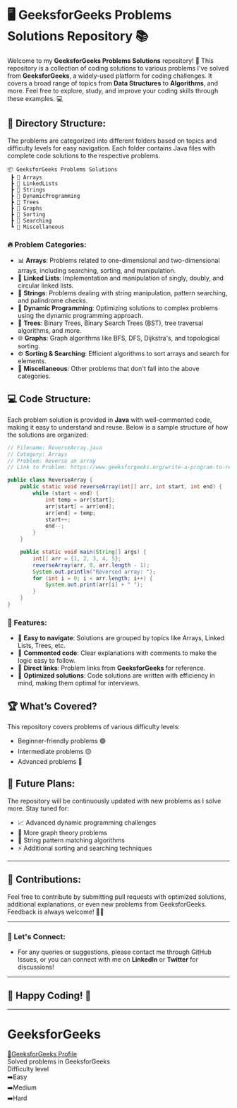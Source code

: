 
# 🖥️ GeeksforGeeks Problems Solutions Repository 📚

Welcome to my **GeeksforGeeks Problems Solutions** repository! 🚀 This repository is a collection of coding solutions to various problems I've solved from **GeeksforGeeks**, a widely-used platform for coding challenges. It covers a broad range of topics from **Data Structures** to **Algorithms**, and more. Feel free to explore, study, and improve your coding skills through these examples. 💻

## 📁 Directory Structure:

The problems are categorized into different folders based on topics and difficulty levels for easy navigation. Each folder contains Java files with complete code solutions to the respective problems.

```
📦 GeeksforGeeks Problems Solutions
 ┣ 📂 Arrays
 ┣ 📂 LinkedLists
 ┣ 📂 Strings
 ┣ 📂 DynamicProgramming
 ┣ 📂 Trees
 ┣ 📂 Graphs
 ┣ 📂 Sorting
 ┣ 📂 Searching
 ┗ 📂 Miscellaneous
```

### 🔥 Problem Categories:

- 📊 **Arrays**: Problems related to one-dimensional and two-dimensional arrays, including searching, sorting, and manipulation.
- 🔗 **Linked Lists**: Implementation and manipulation of singly, doubly, and circular linked lists.
- 🧵 **Strings**: Problems dealing with string manipulation, pattern searching, and palindrome checks.
- 🎯 **Dynamic Programming**: Optimizing solutions to complex problems using the dynamic programming approach.
- 🌳 **Trees**: Binary Trees, Binary Search Trees (BST), tree traversal algorithms, and more.
- 🌐 **Graphs**: Graph algorithms like BFS, DFS, Dijkstra's, and topological sorting.
- ⚙️ **Sorting & Searching**: Efficient algorithms to sort arrays and search for elements.
- 🔮 **Miscellaneous**: Other problems that don't fall into the above categories.

## 💻 Code Structure:

Each problem solution is provided in **Java** with well-commented code, making it easy to understand and reuse. Below is a sample structure of how the solutions are organized:

```java
// Filename: ReverseArray.java
// Category: Arrays
// Problem: Reverse an array
// Link to Problem: https://www.geeksforgeeks.org/write-a-program-to-reverse-an-array-or-string/

public class ReverseArray {
    public static void reverseArray(int[] arr, int start, int end) {
        while (start < end) {
            int temp = arr[start];
            arr[start] = arr[end];
            arr[end] = temp;
            start++;
            end--;
        }
    }

    public static void main(String[] args) {
        int[] arr = {1, 2, 3, 4, 5};
        reverseArray(arr, 0, arr.length - 1);
        System.out.println("Reversed array: ");
        for (int i = 0; i < arr.length; i++) {
            System.out.print(arr[i] + " ");
        }
    }
}
```

### 🌟 Features:

- 📌 **Easy to navigate**: Solutions are grouped by topics like Arrays, Linked Lists, Trees, etc.
- 📄 **Commented code**: Clear explanations with comments to make the logic easy to follow.
- 🔗 **Direct links**: Problem links from **GeeksforGeeks** for reference.
- 🔧 **Optimized solutions**: Code solutions are written with efficiency in mind, making them optimal for interviews.

## 🏆 What’s Covered?

This repository covers problems of various difficulty levels:

- Beginner-friendly problems 🟢
- Intermediate problems 🟡
- Advanced problems 🔴

## 🔮 Future Plans:

The repository will be continuously updated with new problems as I solve more. Stay tuned for:

- 📈 Advanced dynamic programming challenges
- 🌉 More graph theory problems
- 🧠 String pattern matching algorithms
- ⚡ Additional sorting and searching techniques

---

## 🤝 Contributions:

Feel free to contribute by submitting pull requests with optimized solutions, additional explanations, or even new problems from GeeksforGeeks. Feedback is always welcome! 📝✨

---

### 📩 Let's Connect:

- For any queries or suggestions, please contact me through GitHub Issues, or you can connect with me on **LinkedIn** or **Twitter** for discussions!

---

## 🌟 Happy Coding! 🎉

---
# GeeksforGeeks
[	:link:GeeksforGeeks Profile](https://auth.geeksforgeeks.org/user/tibirisettisyraq)<br>
Solved problems in GeeksforGeeks<br>
Difficulty level<br>
:arrow_right:Easy<br>
:arrow_right:Medium<br>
:arrow_right:Hard<br>
